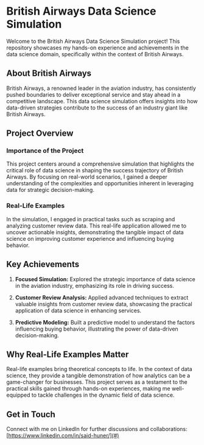 # British Airways Data Science Simulation

Welcome to the British Airways Data Science Simulation project! This repository showcases my hands-on experience and achievements in the data science domain, specifically within the context of British Airways.

## About British Airways

British Airways, a renowned leader in the aviation industry, has consistently pushed boundaries to deliver exceptional service and stay ahead in a competitive landscape. This data science simulation offers insights into how data-driven strategies contribute to the success of an industry giant like British Airways.

## Project Overview

### Importance of the Project
This project centers around a comprehensive simulation that highlights the critical role of data science in shaping the success trajectory of British Airways. By focusing on real-world scenarios, I gained a deeper understanding of the complexities and opportunities inherent in leveraging data for strategic decision-making.

### Real-Life Examples
In the simulation, I engaged in practical tasks such as scraping and analyzing customer review data. This real-life application allowed me to uncover actionable insights, demonstrating the tangible impact of data science on improving customer experience and influencing buying behavior.

## Key Achievements

1. **Focused Simulation:** Explored the strategic importance of data science in the aviation industry, emphasizing its role in driving success.

2. **Customer Review Analysis:** Applied advanced techniques to extract valuable insights from customer review data, showcasing the practical application of data science in enhancing services.

3. **Predictive Modeling:** Built a predictive model to understand the factors influencing buying behavior, illustrating the power of data-driven decision-making.

## Why Real-Life Examples Matter

Real-life examples bring theoretical concepts to life. In the context of data science, they provide a tangible demonstration of how analytics can be a game-changer for businesses. This project serves as a testament to the practical skills gained through hands-on experiences, making me well-equipped to tackle challenges in the dynamic field of data science.

## Get in Touch

Connect with me on LinkedIn for further discussions and collaborations: [https://www.linkedin.com/in/said-huner/](#)
